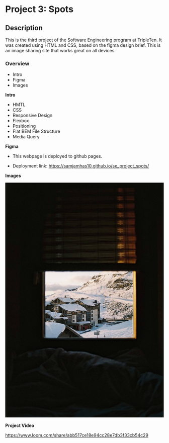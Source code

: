 # Project 3: Spots

## Description 

This is the third project of the Software Engineering program at TripleTen. It was created using HTML and CSS, based on the figma design brief. This is an image sharing site that works great on all devices. 


### Overview  

* Intro  
* Figma  
* Images 
  
**Intro**

* HMTL 
* CSS
* Responsive Design
* Flexbox 
* Positioning
* Flat BEM File Structure
* Media Query
  
**Figma**  
  
- This webpage is deployed to github pages. 

* Deployment link: https://samjamhas10.github.io/se_project_spots/
  
**Images**  
  
![Val](images/1-photo-by-moritz-feldmann-from-pexels.jpg)

**Project Video**

https://www.loom.com/share/abb517ce18e94cc28e7db3f33cb54c29

